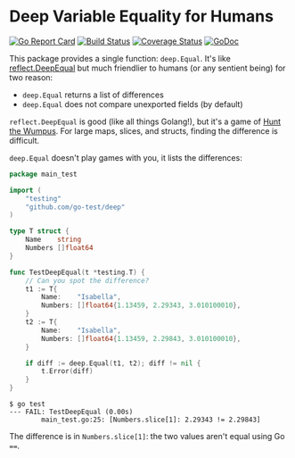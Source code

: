 # Deep Variable Equality for Humans

[![Go Report Card](https://goreportcard.com/badge/github.com/go-test/deep)](https://goreportcard.com/report/github.com/go-test/deep) [![Build Status](https://travis-ci.org/go-test/deep.svg?branch=master)](https://travis-ci.org/go-test/deep) [![Coverage Status](https://coveralls.io/repos/github/go-test/deep/badge.svg?branch=master)](https://coveralls.io/github/go-test/deep?branch=master) [![GoDoc](https://godoc.org/github.com/go-test/deep?status.svg)](https://godoc.org/github.com/go-test/deep)

This package provides a single function: `deep.Equal`. It's like [reflect.DeepEqual](http://golang.org/pkg/reflect/#DeepEqual) but much friendlier to humans (or any sentient being) for two reason:

* `deep.Equal` returns a list of differences
* `deep.Equal` does not compare unexported fields (by default)

`reflect.DeepEqual` is good (like all things Golang!), but it's a game of [Hunt the Wumpus](https://en.wikipedia.org/wiki/Hunt_the_Wumpus). For large maps, slices, and structs, finding the difference is difficult.

`deep.Equal` doesn't play games with you, it lists the differences:

```go
package main_test

import (
	"testing"
	"github.com/go-test/deep"
)

type T struct {
	Name    string
	Numbers []float64
}

func TestDeepEqual(t *testing.T) {
	// Can you spot the difference?
	t1 := T{
		Name:    "Isabella",
		Numbers: []float64{1.13459, 2.29343, 3.010100010},
	}
	t2 := T{
		Name:    "Isabella",
		Numbers: []float64{1.13459, 2.29843, 3.010100010},
	}

	if diff := deep.Equal(t1, t2); diff != nil {
		t.Error(diff)
	}
}
```


```
$ go test
--- FAIL: TestDeepEqual (0.00s)
        main_test.go:25: [Numbers.slice[1]: 2.29343 != 2.29843]
```

The difference is in `Numbers.slice[1]`: the two values aren't equal using Go `==`.
